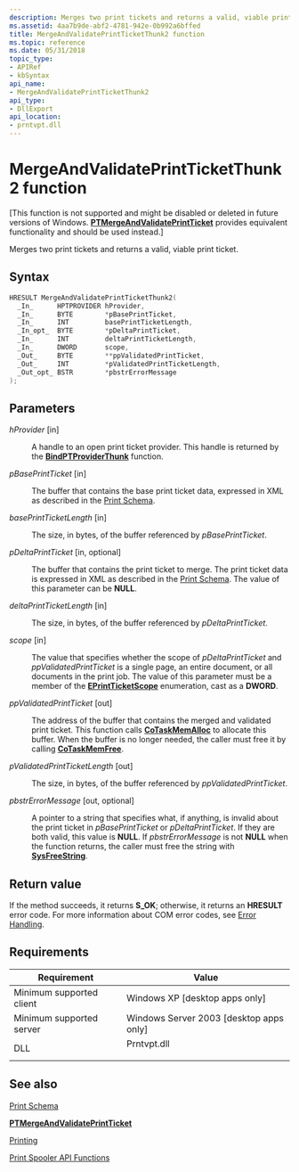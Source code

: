 ```yaml
---
description: Merges two print tickets and returns a valid, viable print ticket.
ms.assetid: 4aa7b9de-abf2-4781-942e-0b992a6bffed
title: MergeAndValidatePrintTicketThunk2 function
ms.topic: reference
ms.date: 05/31/2018
topic_type: 
- APIRef
- kbSyntax
api_name: 
- MergeAndValidatePrintTicketThunk2
api_type: 
- DllExport
api_location: 
- prntvpt.dll
---
```


# MergeAndValidatePrintTicketThunk2 function

\[This function is not supported and might be disabled or deleted in future versions of Windows. [**PTMergeAndValidatePrintTicket**](/windows/desktop/api/prntvpt/nf-prntvpt-ptmergeandvalidateprintticket) provides equivalent functionality and should be used instead.\]

Merges two print tickets and returns a valid, viable print ticket.

## Syntax


```C++
HRESULT MergeAndValidatePrintTicketThunk2(
  _In_      HPTPROVIDER hProvider,
  _In_      BYTE        *pBasePrintTicket,
  _In_      INT         basePrintTicketLength,
  _In_opt_  BYTE        *pDeltaPrintTicket,
  _In_      INT         deltaPrintTicketLength,
  _In_      DWORD       scope,
  _Out_     BYTE        **ppValidatedPrintTicket,
  _Out_     INT         *pValidatedPrintTicketLength,
  _Out_opt_ BSTR        *pbstrErrorMessage
);
```



## Parameters

<dl> <dt>

*hProvider* \[in\]
</dt> <dd>

A handle to an open print ticket provider. This handle is returned by the [**BindPTProviderThunk**](bindptproviderthunk.md) function.

</dd> <dt>

*pBasePrintTicket* \[in\]
</dt> <dd>

The buffer that contains the base print ticket data, expressed in XML as described in the [Print Schema](./printschema.md).

</dd> <dt>

*basePrintTicketLength* \[in\]
</dt> <dd>

The size, in bytes, of the buffer referenced by *pBasePrintTicket*.

</dd> <dt>

*pDeltaPrintTicket* \[in, optional\]
</dt> <dd>

The buffer that contains the print ticket to merge. The print ticket data is expressed in XML as described in the [Print Schema](./printschema.md). The value of this parameter can be **NULL**.

</dd> <dt>

*deltaPrintTicketLength* \[in\]
</dt> <dd>

The size, in bytes, of the buffer referenced by *pDeltaPrintTicket*.

</dd> <dt>

*scope* \[in\]
</dt> <dd>

The value that specifies whether the scope of *pDeltaPrintTicket* and *ppValidatedPrintTicket* is a single page, an entire document, or all documents in the print job. The value of this parameter must be a member of the [**EPrintTicketScope**](/windows/desktop/api/prntvpt/ne-prntvpt-eprintticketscope) enumeration, cast as a **DWORD**.

</dd> <dt>

*ppValidatedPrintTicket* \[out\]
</dt> <dd>

The address of the buffer that contains the merged and validated print ticket. This function calls [**CoTaskMemAlloc**](/windows/desktop/api/combaseapi/nf-combaseapi-cotaskmemalloc) to allocate this buffer. When the buffer is no longer needed, the caller must free it by calling [**CoTaskMemFree**](/windows/desktop/api/combaseapi/nf-combaseapi-cotaskmemfree).

</dd> <dt>

*pValidatedPrintTicketLength* \[out\]
</dt> <dd>

The size, in bytes, of the buffer referenced by *ppValidatedPrintTicket*.

</dd> <dt>

*pbstrErrorMessage* \[out, optional\]
</dt> <dd>

A pointer to a string that specifies what, if anything, is invalid about the print ticket in *pBasePrintTicket* or *pDeltaPrintTicket*. If they are both valid, this value is **NULL**. If *pbstrErrorMessage* is not **NULL** when the function returns, the caller must free the string with [**SysFreeString**](/windows/win32/api/oleauto/nf-oleauto-sysfreestring).

</dd> </dl>

## Return value

If the method succeeds, it returns **S\_OK**; otherwise, it returns an **HRESULT** error code. For more information about COM error codes, see [Error Handling](../com/error-handling-in-com.md).

## Requirements



| Requirement | Value |
|-------------------------------------|----------------------------------------------------------------------------------------|
| Minimum supported client<br/> | Windows XP \[desktop apps only\]<br/>                                            |
| Minimum supported server<br/> | Windows Server 2003 \[desktop apps only\]<br/>                                   |
| DLL<br/>                      | <dl> <dt>Prntvpt.dll</dt> </dl> |



## See also

<dl> <dt>

[Print Schema](./printschema.md)
</dt> <dt>

[**PTMergeAndValidatePrintTicket**](/windows/desktop/api/prntvpt/nf-prntvpt-ptmergeandvalidateprintticket)
</dt> <dt>

[Printing](printdocs-printing.md)
</dt> <dt>

[Print Spooler API Functions](printing-and-print-spooler-functions.md)
</dt> </dl>

 


